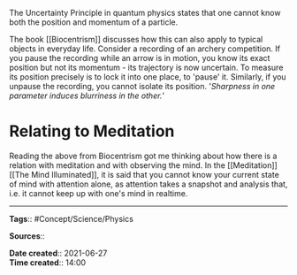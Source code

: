 The Uncertainty Principle in quantum physics states that one cannot know both the position and momentum of a particle.

The book [[Biocentrism]] discusses how this can also apply to typical objects in everyday life.
Consider a recording of an archery competition. 
If you pause the recording while an arrow is in motion, you know its exact position but not its momentum - its trajectory is now uncertain. To measure its position precisely is to lock it into one place, to 'pause' it. Similarly, if you unpause the recording, you cannot isolate its position. 
'*Sharpness in one parameter induces blurriness in the other.*'

# Relating to Meditation
Reading the above from Biocentrism got me thinking about how there is a relation with meditation and with observing the mind.
In the [[Meditation]] [[The Mind Illuminated]], it is said that you cannot know your current state of mind with attention alone, as attention takes a snapshot and analysis that, i.e. it cannot keep up with one's mind in realtime. 

---
**Tags**:: #Concept/Science/Physics 

**Sources**::

**Date created**:: 2021-06-27  
**Time created**:: 14:00